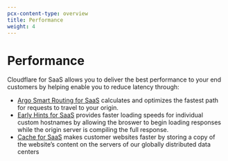 ```yaml
---
pcx-content-type: overview
title: Performance
weight: 4
---
```

 
# Performance

Cloudflare for SaaS allows you to deliver the best performance to your end customers by helping enable you to reduce latency through:

* [Argo Smart Routing for SaaS](/cloudflare-for-saas/performance/argo-for-saas/) calculates and optimizes the fastest path for requests to travel to your origin.
* [Early Hints for SaaS](/cloudflare-for-saas/performance/early-hints-for-saas/) provides faster loading speeds for individual custom hostnames by allowing the broswer to begin loading responses while the origin server is compiling the full response.
* [Cache for SaaS](/cloudflare-for-saas/performance/cache-for-saas/) makes customer websites faster by storing a copy of the website’s content on the servers of our globally distributed data centers